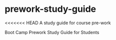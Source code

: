 # prework-study-guide
<<<<<<< HEAD
A study guide for course pre-work

Boot Camp Prework Study Guide for Students 

